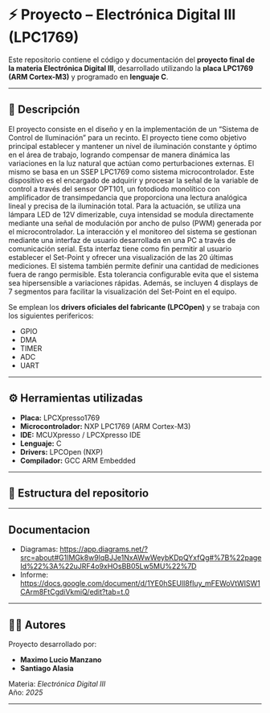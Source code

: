 # ⚡ Proyecto – Electrónica Digital III (LPC1769)

Este repositorio contiene el código y documentación del **proyecto final de la materia Electrónica Digital III**, desarrollado utilizando la **placa LPC1769 (ARM Cortex-M3)** y programado en **lenguaje C**.

---

## 🧩 Descripción

El proyecto consiste en el diseño y en la implementación de un “Sistema
de Control de Iluminación” para un recinto. El proyecto tiene como objetivo principal establecer
y mantener un nivel de iluminación constante y óptimo en el área de trabajo, logrando
compensar de manera dinámica las variaciones en la luz natural que actúan como
perturbaciones externas.
El mismo se basa en un SSEP LPC1769 como sistema microcontrolador. Este dispositivo es
el encargado de adquirir y procesar la señal de la variable de control a través del sensor
OPT101, un fotodiodo monolítico con amplificador de transimpedancia que proporciona una
lectura analógica lineal y precisa de la iluminación total. Para la actuación, se utiliza una
lámpara LED de 12V dimerizable, cuya intensidad se modula directamente mediante una señal
de modulación por ancho de pulso (PWM) generada por el microcontrolador.
La interacción y el monitoreo del sistema se gestionan mediante una interfaz de usuario
desarrollada en una PC a través de comunicación serial. Esta interfaz tiene como fin permitir al
usuario establecer el Set-Point y ofrecer una visualización de las 20 últimas mediciones.
El sistema también permite definir una cantidad de mediciones fuera de rango permisible.
Esta tolerancia configurable evita que el sistema sea hipersensible a variaciones rápidas.
Además, se incluyen 4 displays de 7 segmentos para facilitar la visualización del Set-Point en
el equipo.

Se emplean los **drivers oficiales del fabricante (LPCOpen)** y se trabaja con los siguientes perifericos:
- GPIO
- DMA
- TIMER
- ADC
- UART

---

## ⚙️ Herramientas utilizadas

- **Placa:** LPCXpresso1769  
- **Microcontrolador:** NXP LPC1769 (ARM Cortex-M3)  
- **IDE:** MCUXpresso / LPCXpresso IDE  
- **Lenguaje:** C  
- **Drivers:** LPCOpen (NXP)  
- **Compilador:** GCC ARM Embedded  

---

## 📁 Estructura del repositorio

---

## Documentacion
- Diagramas: https://app.diagrams.net/?src=about#G1IMGk8w9lqBJJe1NxAWwWeybKDpQYxfQg#%7B%22pageId%22%3A%22uJRF4o9xHOsBB05Lw5MU%22%7D <br>
- Informe: https://docs.google.com/document/d/1YE0hSEUlI8fIuy_mFEWoVtWISW1CArm8FtCgdiVkmiQ/edit?tab=t.0

---

## 👨‍💻 Autores

Proyecto desarrollado por:
- **Maximo Lucio Manzano**
- **Santiago Alasia**

Materia: *Electrónica Digital III*  
Año: *2025*  

---
